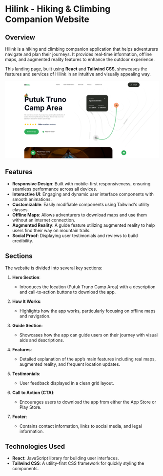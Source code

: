 # Hilink - Hiking & Climbing Companion Website

## Overview

Hilink is a hiking and climbing companion application that helps adventurers navigate and plan their journeys. It provides real-time information, offline maps, and augmented reality features to enhance the outdoor experience.

This landing page, built using **React** and **Tailwind CSS**, showcases the features and services of Hilink in an intuitive and visually appealing way.

![Hilink Screenshot](./Screenshot.png)

## Features

- **Responsive Design**: Built with mobile-first responsiveness, ensuring seamless performance across all devices.
- **Interactive UI**: Engaging and dynamic user interface components with smooth animations.
- **Customizable**: Easily modifiable components using Tailwind's utility classes.
- **Offline Maps**: Allows adventurers to download maps and use them without an internet connection.
- **Augmented Reality**: A guide feature utilizing augmented reality to help users find their way on mountain trails.
- **Social Proof**: Displaying user testimonials and reviews to build credibility.

## Sections

The website is divided into several key sections:

1. **Hero Section**:

   - Introduces the location (Putuk Truno Camp Area) with a description and call-to-action buttons to download the app.

2. **How It Works**:

   - Highlights how the app works, particularly focusing on offline maps and navigation.

3. **Guide Section**:

   - Showcases how the app can guide users on their journey with visual aids and descriptions.

4. **Features**:

   - Detailed explanation of the app’s main features including real maps, augmented reality, and frequent location updates.

5. **Testimonials**:

   - User feedback displayed in a clean grid layout.

6. **Call to Action (CTA)**:

   - Encourages users to download the app from either the App Store or Play Store.

7. **Footer**:
   - Contains contact information, links to social media, and legal information.

## Technologies Used

- **React**: JavaScript library for building user interfaces.
- **Tailwind CSS**: A utility-first CSS framework for quickly styling the components.
